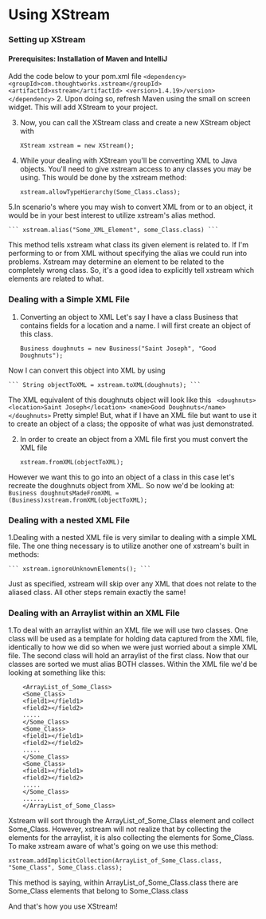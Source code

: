 # Using XStream

### Setting up XStream

#### Prerequisites: Installation of Maven and IntelliJ
		
Add the code below to your pom.xml file
		```
	<dependency>
	<groupId>com.thoughtworks.xstream</groupId>
 	<artifactId>xstream</artifactId>
  	<version>1.4.19>/version>
	</dependency>
		```
2. Upon doing so, refresh Maven using the
small on screen widget. 
This will add XStream to your project.

3. Now, you can call the XStream class and create
a new XStream object with
			
	``` XStream xstream = new XStream(); ```
			
4. While your dealing with XStream you'll be converting XML to Java objects.
You'll need to give xstream access to any classes you may be using. This 
would be done by the xstream method:
				
	``` xstream.allowTypeHierarchy(Some_Class.class); ```
				
5.In scenario's where you may wish to convert XML from or to an object,
it would be in your best interest to utilize xstream's alias method.
			
	``` xstream.alias("Some_XML_Element", some_Class.class) ```
			
This method tells xstream what class its given element is related to.
If I'm performing to or from XML without specifying the alias we
could run into problems. Xstream may determine an element to be
related to the completely wrong class. So, it's a good idea to 
explicitly tell xstream which elements are related to what.
			
### Dealing with a Simple XML File

1. Converting an object to XML
Let's say I have a class Business that
contains fields for a location and a name. I will
first create an object of this class.
			
	``` Business doughnuts = new Business("Saint Joseph", "Good Doughnuts"); ```
		
Now I can convert this object into XML by using
			
	``` String objectToXML = xstream.toXML(doughnuts); ```
			
The XML equivalent of this doughnuts object
will look like this
		```	
	<doughnuts>
	<location>Saint Joseph</location>
	<name>Good Doughnuts</name>
	</doughnuts>
		```	
Pretty simple! But, what if I have an XML file
but want to use it to create an object of
a class; the opposite of what was just demonstrated.
			
2. In order to create an object from a XML file
first you must convert the XML file

	``` xstream.fromXML(objectToXML); ```

However we want this to go into an object
of a class in this case let's recreate the
doughnuts object from XML.
So now we'd be looking at:
		```	
	Business doughnutsMadeFromXML = 
	(Business)xstream.fromXML(objectToXML);
		```
### Dealing with a nested XML File

1.Dealing with a nested XML file is very similar to dealing with a simple XML file.
The one thing necessary is to utilize another one of xstream's built in methods:
			
	``` xstream.ignoreUnknownElements(); ```

Just as specified, xstream will skip over any XML that does not relate to the aliased class.
All other steps remain exactly the same!

### Dealing with an Arraylist within an XML File

1.To deal with an arraylist within an XML file we will use two classes. One class will
be used as a template for holding data captured from the XML file, identically
to how we did so when we were just worried about a simple XML file. The second
class will hold an arraylist of the first class. Now that our classes are sorted
we must alias BOTH classes. Within the XML file we'd be looking at something like this:
```
	<ArrayList_of_Some_Class>
	<Some_Class>
	<field1></field1>
	<field2></field2>
	.....
	</Some_Class>
	<Some_Class>
	<field1></field1>
	<field2></field2>
	.....
	</Some_Class>
	<Some_Class>
	<field1></field1>
	<field2></field2>
	.....
	</Some_Class>
	......
	</ArrayList_of_Some_Class>
```
Xstream will sort through the ArrayList_of_Some_Class element and collect Some_Class. However,
xstream will not realize that by collecting the elements for the arraylist, it is also collecting
the elements for Some_Class. To make xstream aware of what's going on we use this method:

	xstream.addImplicitCollection(ArrayList_of_Some_Class.class, "Some_Class", Some_Class.class);

This method is saying, within ArrayList_of_Some_Class.class there are Some_Class elements that belong to Some_Class.class
				
And that's how you use XStream!
			
